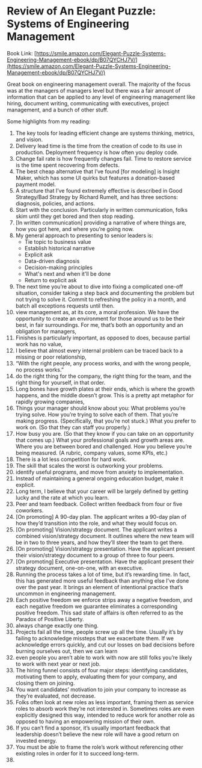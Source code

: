 
# Review of An Elegant Puzzle: Systems of Engineering Management 
Book Link: [https://smile.amazon.com/Elegant-Puzzle-Systems-Engineering-Management-ebook/dp/B07QYCHJ7V/](https://smile.amazon.com/Elegant-Puzzle-Systems-Engineering-Management-ebook/dp/B07QYCHJ7V/)  

Great book on engineering management overall. The majority of the focus was at the managers of managers level but there was a fair amount of information that can be 
applied to any level of engineering management like hiring, document writing, communicating with executives, project management, and a bunch of other stuff. 

Some highlights from my reading:
1. The key tools for leading efficient change are systems thinking, metrics, and vision.
2. Delivery lead time is the time from the creation of code to its use in production. Deployment frequency is how often you deploy code.
3. Change fail rate is how frequently changes fail. Time to restore service is the time spent recovering from defects.
4. The best cheap alternative that I’ve found [for modeling] is Insight Maker, which has some UI quirks but features a donation-based payment model.
5. A structure that I’ve found extremely effective is described in Good Strategy/Bad Strategy by Richard Rumelt, and has three sections: diagnosis, policies, and actions.
6. Start with the conclusion. Particularly in written communication, folks skim until they get bored and then stop reading.
7. [In written communication] providing a narrative of where things are, how you got here, and where you’re going now.
8. My general approach to presenting to senior leaders is:
    * Tie topic to business value
    * Establish historical narrative
    * Explicit ask
    * Data-driven diagnosis
    * Decision-making principles
    * What's next and when it'll be done
    * Return to explicit ask
9. The next time you’re about to dive into fixing a complicated one-off situation, consider taking a step back and documenting the problem but not trying to solve it. Commit to refreshing the policy in a month, and batch all exceptions requests until then.
10. view management as, at its core, a moral profession. We have the opportunity to create an environment for those around us to be their best, in fair surroundings. For me, that’s both an opportunity and an obligation for managers,
11. Finishes is particularly important, as opposed to does, because partial work has no value,
12. I believe that almost every internal problem can be traced back to a missing or poor relationship,
13. “With the right people, any process works, and with the wrong people, no process works.”
14. do the right thing for the company, the right thing for the team, and the right thing for yourself, in that order.
15. Long bones have growth plates at their ends, which is where the growth happens, and the middle doesn’t grow. This is a pretty apt metaphor for rapidly growing companies,
16. Things your manager should know about you: What problems you’re trying solve. How you’re trying to solve each of them. That you’re making progress. (Specifically, that you’re not stuck.) What you prefer to work on. (So that they can staff you properly.)
17. How busy you are. (So that they know if you can take on an opportunity that comes up.) What your professional goals and growth areas are. Where you are between bored and challenged. How you believe you’re being measured. (A rubric, company values, some KPIs, etc.)
18. There is a lot less competition for hard work.
19. The skill that scales the worst is outworking your problems.
20. identify useful programs, and move from anxiety to implementation.
21. Instead of maintaining a general ongoing education budget, make it explicit.
22. Long term, I believe that your career will be largely defined by getting lucky and the rate at which you learn.
23. Peer and team feedback. Collect written feedback from four or five coworkers.
24. [On promoting] A 90-day plan. The applicant writes a 90-day plan of how they’d transition into the role, and what they would focus on.
25. [On promoting] Vision/strategy document. The applicant writes a combined vision/strategy document. It outlines where the new team will be in two to three years, and how they’ll steer the team to get there.
26. [On promoting] Vision/strategy presentation. Have the applicant present their vision/strategy document to a group of three to four peers.
27. [On promoting] Executive presentation. Have the applicant present their strategy document, one-on-one, with an executive.
28. Running the process takes a lot of time, but it’s rewarding time. In fact, this has generated more useful feedback than anything else I’ve done over the past year. It brings an element of intentional practice that’s uncommon in engineering management.
29. Each positive freedom we enforce strips away a negative freedom, and each negative freedom we guarantee eliminates a corresponding positive freedom. This sad state of affairs is often referred to as the Paradox of Positive Liberty.
30. always change exactly one thing.
31. Projects fail all the time, people screw up all the time. Usually it’s by failing to acknowledge missteps that we exacerbate them. If we acknowledge errors quickly, and cut our losses on bad decisions before burning ourselves out, then we can learn
32. even people you aren’t able to work with now are still folks you’re likely to work with next year or next job.
33. The hiring funnel consists of four major steps: identifying candidates, motivating them to apply, evaluating them for your company, and closing them on joining.
34. You want candidates’ motivation to join your company to increase as they’re evaluated, not decrease.
35. Folks often look at new roles as less important, framing them as service roles to absorb work they’re not interested in. Sometimes roles are even explicitly designed this way, intended to reduce work for another role as opposed to having an empowering mission of their own.
36. If you can’t find a sponsor, it’s usually important feedback that leadership doesn’t believe the new role will have a good return on invested energy.
37. You must be able to frame the role’s work without referencing other existing roles in order for it to succeed long-term.
38. 


